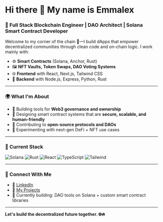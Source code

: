 
<!--
**Abiodun1Omoogun/Abiodun1Omoogun** is a ✨ _special_ ✨ repository because its `README.md` (this file) appears on your GitHub profile.

- 
-->

Hi there 👋 My name is Emmalex
=================================

### 🧠 Full Stack Blockchain Engineer | DAO Architect | Solana Smart Contract Developer

Welcome to my corner of the chain 🧩—I build dApps that empower decentralized communities through clean code and on-chain logic. I work mainly with:

- ⚙️ **Smart Contracts** (Solana, Anchor, Rust)
- 🖼️ **NFT Vaults, Token Swaps, DAO Voting Systems**
- 🌐 **Frontend** with React, Next.js, Tailwind CSS
- 🔄 **Backend** with Node.js, Express, Python, Rust

---

### 🌍 What I'm About

- 🚀 Building tools for **Web3 governance and ownership**
- 🧱 Designing smart contract systems that are **secure, scalable, and human-friendly**
- 🤝 Contributing to **open-source protocols and DAOs**
- 🧪 Experimenting with next-gen DeFi + NFT use cases

---

### 🧰 Current Stack

![Solana](https://img.shields.io/badge/Solana-%23000000.svg?style=for-the-badge&logo=solana&logoColor=00FFA3)
![Rust](https://img.shields.io/badge/Rust-black?style=for-the-badge&logo=rust&logoColor=white)
![React](https://img.shields.io/badge/React-20232A?style=for-the-badge&logo=react&logoColor=61DAFB)
![TypeScript](https://img.shields.io/badge/TypeScript-007ACC?style=for-the-badge&logo=typescript&logoColor=white)
![Tailwind](https://img.shields.io/badge/TailwindCSS-38B2AC?style=for-the-badge&logo=tailwind-css&logoColor=white)

---

### 🔗 Connect With Me

- 💼 [LinkedIn](https://www.linkedin.com/in/emmanuel-omoogun-9783b423b/)
- 📂 [My Projects](https://github.com/Abiodun1Omoogun)
- 🧪 Currently building: DAO tools on Solana + custom smart contract libraries

---

**Let's build the decentralized future together. 🌐🔥**


